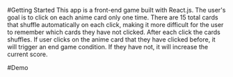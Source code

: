 #Getting Started
This app is a front-end game built with React.js. The user's goal is to click on each anime card only one time. There are 15 total cards that shuffle automatically on each click, making it more difficult for the user to remember which cards they have not clicked. After each click the cards shuffles. If user clicks on the anime card that they have clicked before, it will trigger an end game condition. If they have not, it will increase the current score. 

#Demo